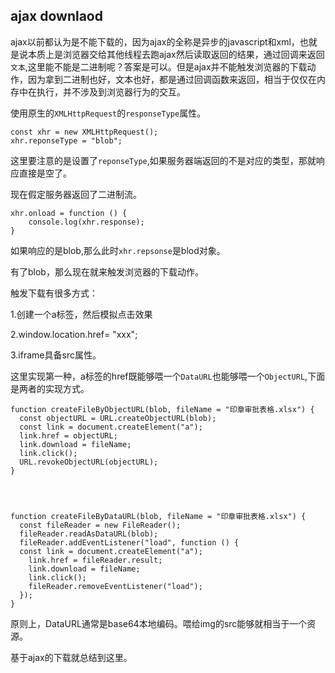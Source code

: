 ## ajax downlaod ##

ajax以前都认为是不能下载的，因为ajax的全称是异步的javascript和xml，也就是说本质上是浏览器交给其他线程去跑ajax然后读取返回的结果，通过回调来返回`文本`,这里能不能是二进制呢？答案是可以。但是ajax并不能触发浏览器的下载动作，因为拿到二进制也好，文本也好，都是通过回调函数来返回，相当于仅仅在内存中在执行，并不涉及到浏览器行为的交互。

使用原生的`XMLHttpRequest`的`responseType`属性。

    const xhr = new XMLHttpRequest();
    xhr.reponseType = "blob";

这里要注意的是设置了`reponseType`,如果服务器端返回的不是对应的类型，那就响应直接是空了。

现在假定服务器返回了二进制流。

    xhr.onload = function () {
        console.log(xhr.response);
    }

如果响应的是blob,那么此时`xhr.repsonse`是blod对象。

有了blob，那么现在就来触发浏览器的下载动作。

触发下载有很多方式：

1.创建一个a标签，然后模拟点击效果

2.window.location.href= "xxx";

3.iframe具备src属性。

这里实现第一种，a标签的href既能够喂一个`DataURL`也能够喂一个`ObjectURL`,下面是两者的实现方式。

    function createFileByObjectURL(blob, fileName = "印章审批表格.xlsx") {
      const objectURL = URL.createObjectURL(blob);
      const link = document.createElement("a");
      link.href = objectURL;
      link.download = fileName;
      link.click();
      URL.revokeObjectURL(objectURL);
    }
    



    function createFileByDataURL(blob, fileName = "印章审批表格.xlsx") {
      const fileReader = new FileReader();
      fileReader.readAsDataURL(blob);
      fileReader.addEventListener("load", function () {
      const link = document.createElement("a");
        link.href = fileReader.result;
        link.download = fileName;
        link.click();
        fileReader.removeEventListener("load");
      });
    }

原则上，DataURL通常是base64本地编码。喂给img的src能够就相当于一个资源。

基于ajax的下载就总结到这里。